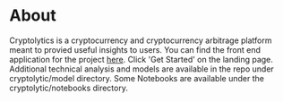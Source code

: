# About
Cryptolytics is a cryptocurrency and cryptocurrency arbitrage platform meant to provied useful
insights to users.
You can find the front end application for the project [here](https://cryptolytic-production.netlify.app/).
Click 'Get Started' on the landing page. Additional technical analysis and
models are available in the repo under cryptolytic/model directory.
Some Notebooks are available under the cryptolytic/notebooks directory.
